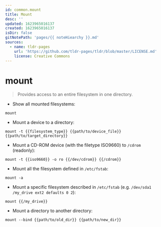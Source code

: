 ```yaml
---
id: common.mount
title: Mount
desc: ''
updated: 1623965016137
created: 1623965016137
isDir: false
gitNotePath: 'pages/{{ noteHiearchy }}.md'
sources:
  - name: tldr-pages
    url: 'https://github.com/tldr-pages/tldr/blob/master/LICENSE.md'
    license: Creative Commons
---
```

# mount

> Provides access to an entire filesystem in one directory.

- Show all mounted filesystems:

`mount`

- Mount a device to a directory:

`mount -t {{filesystem_type}} {{path/to/device_file}} {{path/to/target_directory}}`

- Mount a CD-ROM device (with the filetype ISO9660) to `/cdrom` (readonly):

`mount -t {{iso9660}} -o ro {{/dev/cdrom}} {{/cdrom}}`

- Mount all the filesystem defined in `/etc/fstab`:

`mount -a`

- Mount a specific filesystem described in `/etc/fstab` (e.g. `/dev/sda1 /my_drive ext2 defaults 0 2`):

`mount {{/my_drive}}`

- Mount a directory to another directory:

`mount --bind {{path/to/old_dir}} {{path/to/new_dir}}`

